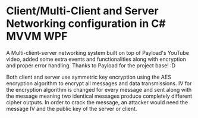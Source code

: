 # Client/Multi-Client and Server Networking configuration in C# MVVM WPF
A Multi-client-server networking system built on top of Payload's YouTube video, added some extra events and functionalities along with encryption and proper error handling. Thanks to Payload for the project base! :D

Both client and server use symmetric key encryption using the AES encryption algorithm to encrypt all messages and data transmissions. IV for the encryption algorithm is changed for every message and sent along with the message meaning two identical messages produce completely different cipher outputs. In order to crack the message, an attacker would need the message IV and the public key of the server or client.
